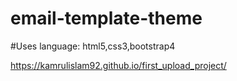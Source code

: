 # email-template-theme
#Uses language: html5,css3,bootstrap4

https://kamrulislam92.github.io/first_upload_project/
